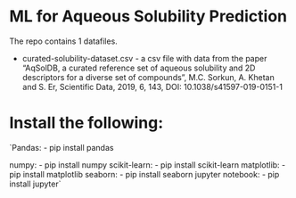 # ML for Aqueous Solubility Prediction

The repo contains 1 datafiles.

- curated-solubility-dataset.csv - a csv file with data from the paper “AqSolDB, a curated reference set of aqueous solubility and 2D descriptors for a diverse set of compounds”, M.C. Sorkun, A. Khetan and S. Er, Scientific Data, 2019, 6, 143, DOI: 10.1038/s41597-019-0151-1


# Install the following:

`Pandas:           - pip install pandas

numpy:            - pip install numpy
scikit-learn:     - pip install scikit-learn
matplotlib:       - pip install matplotlib 
seaborn:          - pip install seaborn
jupyter notebook: - pip install jupyter`
